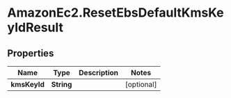 # AmazonEc2.ResetEbsDefaultKmsKeyIdResult

## Properties

Name | Type | Description | Notes
------------ | ------------- | ------------- | -------------
**kmsKeyId** | **String** |  | [optional] 



